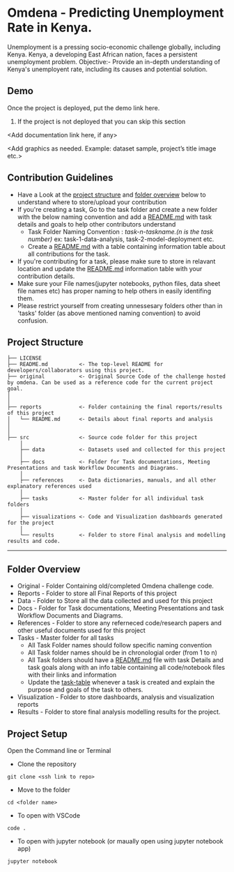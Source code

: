 #              Omdena - Predicting Unemployment Rate in Kenya.

Unemployment is a pressing socio-economic challenge globally, including Kenya. Kenya, a developing East African nation, faces a persistent unemployment problem. 
Objective:- Provide an in-depth understanding of Kenya's unemployent rate, including its causes and potential solution.

## Demo

Once the project is deployed, put the demo link here.

1. If the project is not deployed that you can skip this section

<Add documentation link here, if any>

<Add graphics as needed. Example: dataset sample, project’s title image etc.>

## Contribution Guidelines

- Have a Look at the [project structure](https://www.notion.so/Omdena-Project-Name-cd33d5b0bd5a4f7ba45c046478daa3f9?pvs=21) and [folder overview](https://www.notion.so/Omdena-Project-Name-cd33d5b0bd5a4f7ba45c046478daa3f9?pvs=21) below to understand where to store/upload your contribution
- If you're creating a task, Go to the task folder and create a new folder with the below naming convention and add a [README.md](http://readme.md/) with task details and goals to help other contributors understand
    - Task Folder Naming Convention : *task-n-taskname.(n is the task number)* ex: task-1-data-analysis, task-2-model-deployment etc.
    - Create a [README.md](http://readme.md/) with a table containing information table about all contributions for the task.
- If you're contributing for a task, please make sure to store in relavant location and update the [README.md](http://readme.md/) information table with your contribution details.
- Make sure your File names(jupyter notebooks, python files, data sheet file names etc) has proper naming to help others in easily identifing them.
- Please restrict yourself from creating unnessesary folders other than in 'tasks' folder (as above mentioned naming convention) to avoid confusion.

## Project Structure

```
├── LICENSE
├── README.md          <- The top-level README for developers/collaborators using this project.
├── original           <- Original Source Code of the challenge hosted by omdena. Can be used as a reference code for the current project goal.
│
│
├── reports            <- Folder containing the final reports/results of this project
│   └── README.md      <- Details about final reports and analysis
│
│
├── src                <- Source code folder for this project
    │
    ├── data           <- Datasets used and collected for this project
    │
    ├── docs           <- Folder for Task documentations, Meeting Presentations and task Workflow Documents and Diagrams.
    │
    ├── references     <- Data dictionaries, manuals, and all other explanatory references used
    │
    ├── tasks          <- Master folder for all individual task folders
    │
    ├── visualizations <- Code and Visualization dashboards generated for the project
    │
    └── results        <- Folder to store Final analysis and modelling results and code.

```

---

## Folder Overview

- Original - Folder Containing old/completed Omdena challenge code.
- Reports - Folder to store all Final Reports of this project
- Data - Folder to Store all the data collected and used for this project
- Docs - Folder for Task documentations, Meeting Presentations and task Workflow Documents and Diagrams.
- References - Folder to store any referneced code/research papers and other useful documents used for this project
- Tasks - Master folder for all tasks
    - All Task Folder names should follow specific naming convention
    - All Task folder names should be in chronologial order (from 1 to n)
    - All Task folders should have a [README.md](http://readme.md/) file with task Details and task goals along with an info table containing all code/notebook files with their links and information
    - Update the [task-table](https://www.notion.so/omdenadocs/src/tasks/README.md#task-table) whenever a task is created and explain the purpose and goals of the task to others.
- Visualization - Folder to store dashboards, analysis and visualization reports
- Results - Folder to store final analysis modelling results for the project.

## Project Setup

<Add the project setup steps here. You can add more or less than the suggested ones.>

Open the Command line or Terminal

- Clone the repository

```
git clone <ssh link to repo>

```

- Move to the folder

```
cd <folder name>

```

- To open with VSCode

```
code .

```

- To open with jupyter notebook (or maually open using jupyter notebook app)

```
jupyter notebook

```